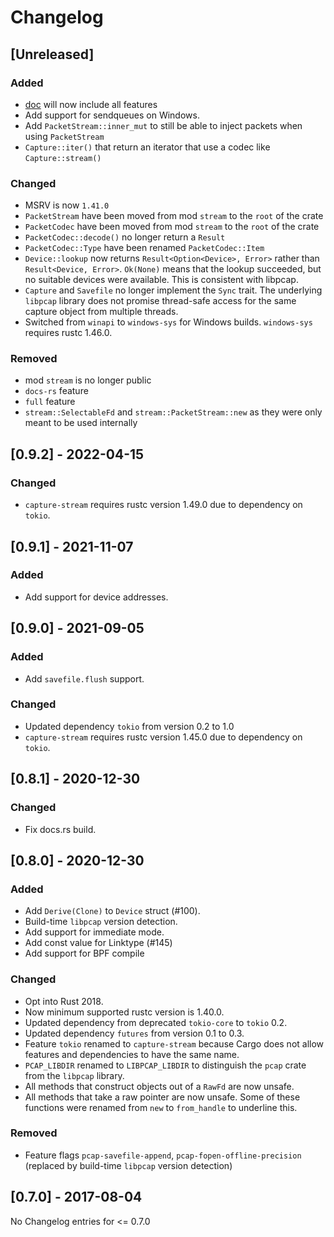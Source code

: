 # Changelog

## [Unreleased]

### Added

- [doc](https://docs.rs/pcap/latest/pcap/) will now include all features
- Add support for sendqueues on Windows.
- Add `PacketStream::inner_mut` to still be able to inject packets when using `PacketStream`
- `Capture::iter()` that return an iterator that use a codec like `Capture::stream()`

### Changed

- MSRV is now `1.41.0`
- `PacketStream` have been moved from mod `stream` to the `root` of the crate
- `PacketCodec` have been moved from mod `stream` to the `root` of the crate
- `PacketCodec::decode()` no longer return a `Result`
- `PacketCodec::Type` have been renamed `PacketCodec::Item`
- `Device::lookup` now returns `Result<Option<Device>, Error>` rather than `Result<Device, Error>`. `Ok(None)` means that the lookup succeeded, but no suitable devices were available. This is consistent with libpcap.
- `Capture` and `Savefile` no longer implement the `Sync` trait. The underlying `libpcap` library does not promise thread-safe access for the same capture object from multiple threads.
- Switched from `winapi` to `windows-sys` for Windows builds.  `windows-sys` requires rustc 1.46.0.

### Removed

- mod `stream` is no longer public
- `docs-rs` feature
- `full` feature
- `stream::SelectableFd` and `stream::PacketStream::new` as they were only meant to be used internally

## [0.9.2] - 2022-04-15

### Changed

- `capture-stream` requires rustc version 1.49.0 due to dependency on `tokio`.

## [0.9.1] - 2021-11-07

### Added

- Add support for device addresses.

## [0.9.0] - 2021-09-05

### Added

- Add `savefile.flush` support.

### Changed

- Updated dependency `tokio` from version 0.2 to 1.0
- `capture-stream` requires rustc version 1.45.0 due to dependency on `tokio`.

## [0.8.1] - 2020-12-30

### Changed

- Fix docs.rs build.

## [0.8.0] - 2020-12-30

### Added

- Add `Derive(Clone)` to `Device` struct (#100).
- Build-time `libpcap` version detection.
- Add support for immediate mode.
- Add const value for Linktype (#145)
- Add support for BPF compile

### Changed

- Opt into Rust 2018.
- Now minimum supported rustc version is 1.40.0.
- Updated dependency from deprecated `tokio-core` to `tokio` 0.2.
- Updated dependency `futures` from version 0.1 to 0.3.
- Feature `tokio` renamed to `capture-stream` because Cargo does not allow
  features and dependencies to have the same name.
- `PCAP_LIBDIR` renamed to `LIBPCAP_LIBDIR` to distinguish the `pcap` crate
  from the `libpcap` library.
- All methods that construct objects out of a `RawFd` are now unsafe.
- All methods that take a raw pointer are now unsafe. Some of these functions
  were renamed from `new` to `from_handle` to underline this.

### Removed

- Feature flags `pcap-savefile-append`, `pcap-fopen-offline-precision`
  (replaced by build-time `libpcap` version detection)

## [0.7.0] - 2017-08-04

No Changelog entries for <= 0.7.0
